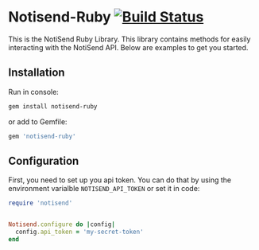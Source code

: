# Notisend-Ruby [![Build Status](https://travis-ci.org/evserykh/notiesend-ruby.svg?branch=master)](https://travis-ci.org/evserykh/notiesend-ruby)

This is the NotiSend Ruby Library. This library contains methods for easily interacting with the NotiSend API. Below are examples to get you started.

## Installation

Run in console:

```sh
gem install notisend-ruby
```

or add to Gemfile:

```ruby
gem 'notisend-ruby'
```

## Configuration

First, you need to set up you api token. You can do that by using the environment varialble `NOTISEND_API_TOKEN` or set it in code:

```ruby
require 'notisend'


Notisend.configure do |config|
  config.api_token = 'my-secret-token'
end
